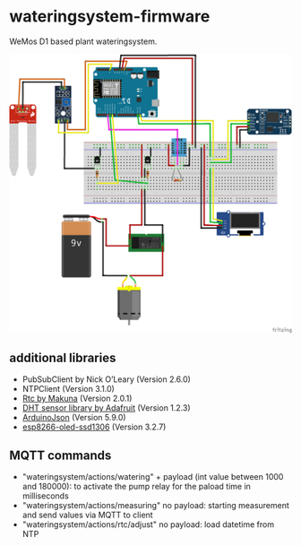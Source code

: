 # wateringsystem-firmware
WeMos D1 based plant wateringsystem.

![circuit diagram](/wateringsystem_bb.png)

## additional libraries
- PubSubClient by Nick O’Leary (Version 2.6.0)
- NTPClient (Version 3.1.0)
- [Rtc by Makuna](https://github.com/Makuna/Rtc) (Version 2.0.1)
- [DHT sensor library by Adafruit](https://github.com/adafruit/DHT-sensor-library) (Version 1.2.3)
- [ArduinoJson](https://github.com/bblanchon/ArduinoJson) (Version 5.9.0)
- [esp8266-oled-ssd1306](https://github.com/squix78/esp8266-oled-ssd1306) (Version 3.2.7)

## MQTT commands
- "wateringsystem/actions/watering" + payload (int value between 1000 and 180000): to activate the pump relay for the paload time in milliseconds
- "wateringsystem/actions/measuring" no payload: starting measurement and send values via MQTT to client
- "wateringsystem/actions/rtc/adjust" no payload: load datetime from NTP
